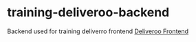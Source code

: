 # training-deliveroo-backend

Backend used for training deliverro frontend  [Deliveroo Frontend](https://github.com/nicoriera/training-deliveroo-frontend)
